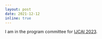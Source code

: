 ```yaml
---
layout: post
date: 2021-12-12
inline: true
---
```


I am in the program committee for <a href="https://ijcai-23.org/" target="_blank">IJCAI 2023</a>.

